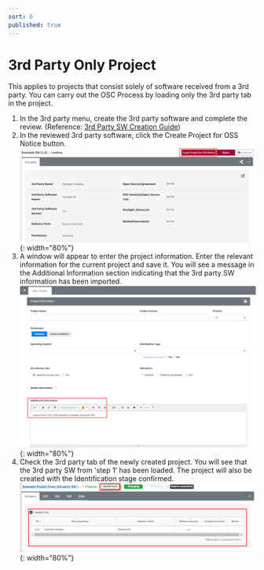 ```yaml
---
sort: 6
published: true
---
```


# 3rd Party Only Project

This applies to projects that consist solely of software received from a 3rd party. 
You can carry out the OSC Process by loading only the 3rd party tab in the project.

1. In the 3rd party menu, create the 3rd party software and complete the review. 
   (Reference: [3rd Party SW Creation Guide](../../menu/5_third-party.md))
2. In the reviewed 3rd party software, click the Create Project for OSS Notice button.  
   ![3rdPartySWConfirm](../images/usecase/dist_type/3rdsw_only.png){: width="80%"}
3. A window will appear to enter the project information. Enter the relevant information for the current project and save it. 
   You will see a message in the Additional Information section indicating that the 3rd party SW information has been imported.  
   ![3rdPartySWPrj](../images/usecase/dist_type/3rdsw_new_prj.png){: width="80%"}
4. Check the 3rd party tab of the newly created project. You will see that the 3rd party SW from 'step 1' has been loaded. 
   The project will also be created with the Identification stage confirmed.  
   ![3rdPartySWLoaded](../images/usecase/dist_type/3rdsw_prj_loaded.png){: width="80%"}

